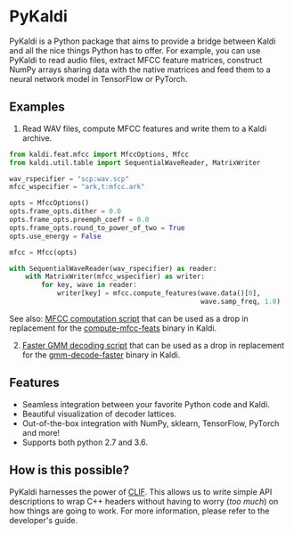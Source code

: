 PyKaldi
=======

PyKaldi is a Python package that aims to provide a bridge between Kaldi and all
the nice things Python has to offer. For example, you can use PyKaldi to read
audio files, extract MFCC feature matrices, construct NumPy arrays sharing data
with the native matrices and feed them to a neural network model in TensorFlow
or PyTorch.

Examples
--------

1. Read WAV files, compute MFCC features and write them to a Kaldi archive.

```python
from kaldi.feat.mfcc import MfccOptions, Mfcc
from kaldi.util.table import SequentialWaveReader, MatrixWriter

wav_rspecifier = "scp:wav.scp"
mfcc_wspecifier = "ark,t:mfcc.ark"

opts = MfccOptions()
opts.frame_opts.dither = 0.0
opts.frame_opts.preemph_coeff = 0.0
opts.frame_opts.round_to_power_of_two = True
opts.use_energy = False

mfcc = Mfcc(opts)

with SequentialWaveReader(wav_rspecifier) as reader:
    with MatrixWriter(mfcc_wspecifier) as writer:
        for key, wave in reader:
            writer[key] = mfcc.compute_features(wave.data()[0],
                                                wave.samp_freq, 1.0)
```

   See also: [MFCC computation script](examples/compute-mfcc-feats.py)
   that can be used as a drop in replacement for the
   [compute-mfcc-feats](https://github.com/kaldi-asr/kaldi/blob/master/src/featbin/compute-mfcc-feats.cc)
   binary in Kaldi.

2. [Faster GMM decoding script](examples/gmm-decode-faster.py) that can be used
   as a drop in replacement for the
   [gmm-decode-faster](https://github.com/kaldi-asr/kaldi/blob/master/src/gmmbin/gmm-decode-faster.cc)
   binary in Kaldi.

Features
--------
- Seamless integration between your favorite Python code and Kaldi.
- Beautiful visualization of decoder lattices.
- Out-of-the-box integration with NumPy, sklearn, TensorFlow, PyTorch and more!
- Supports both python 2.7 and 3.6.

How is this possible?
---------------------
PyKaldi harnesses the power of [CLIF](https://github.com/google/clif). This
allows us to write simple API descriptions to wrap C++ headers without having
to worry (*too much*) on how things are going to work. For more information,
please refer to the developer's guide.
